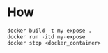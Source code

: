 
# How

```
docker build -t my-expose .
docker run -itd my-expose
docker stop <docker_container>
```

